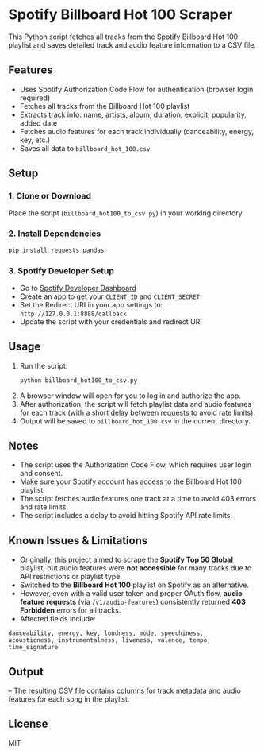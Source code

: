# Spotify Billboard Hot 100 Scraper

This Python script fetches all tracks from the Spotify Billboard Hot 100 playlist and saves detailed track and audio feature information to a CSV file.

## Features
- Uses Spotify Authorization Code Flow for authentication (browser login required)
- Fetches all tracks from the Billboard Hot 100 playlist
- Extracts track info: name, artists, album, duration, explicit, popularity, added date
- Fetches audio features for each track individually (danceability, energy, key, etc.)
- Saves all data to `billboard_hot_100.csv`

## Setup

### 1. Clone or Download
Place the script (`billboard_hot100_to_csv.py`) in your working directory.

### 2. Install Dependencies
```bash
pip install requests pandas
```

### 3. Spotify Developer Setup
- Go to [Spotify Developer Dashboard](https://developer.spotify.com/dashboard/applications)
- Create an app to get your `CLIENT_ID` and `CLIENT_SECRET`
- Set the Redirect URI in your app settings to: `http://127.0.0.1:8888/callback`
- Update the script with your credentials and redirect URI

## Usage

1. Run the script:
   ```bash
   python billboard_hot100_to_csv.py
   ```
2. A browser window will open for you to log in and authorize the app.
3. After authorization, the script will fetch playlist data and audio features for each track (with a short delay between requests to avoid rate limits).
4. Output will be saved to `billboard_hot_100.csv` in the current directory.

## Notes
- The script uses the Authorization Code Flow, which requires user login and consent.
- Make sure your Spotify account has access to the Billboard Hot 100 playlist.
- The script fetches audio features one track at a time to avoid 403 errors and rate limits.
- The script includes a delay to avoid hitting Spotify API rate limits.

## Known Issues & Limitations

- Originally, this project aimed to scrape the **Spotify Top 50 Global** playlist, but audio features were **not accessible** for many tracks due to API restrictions or playlist type.
- Switched to the **Billboard Hot 100** playlist on Spotify as an alternative.
- However, even with a valid user token and proper OAuth flow, **audio feature requests** (via `/v1/audio-features`) consistently returned **403 Forbidden** errors for all tracks.
- Affected fields include:

```vbnet
danceability, energy, key, loudness, mode, speechiness,
acousticness, instrumentalness, liveness, valence, tempo, time_signature
```

## Output
– The resulting CSV file contains columns for track metadata and audio features for each song in the playlist.

## License
MIT
